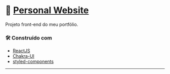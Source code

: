 #  :stars: [Personal Website](https://janiscostadelli.github.io/personal-website/)

Projeto front-end do meu portfólio.

### 🛠️ Construído com

* [ReactJS](https://pt-br.reactjs.org/)
* [Chakra-UI](https://chakra-ui.com/)
* [styled-components](https://styled-components.com/)

---
